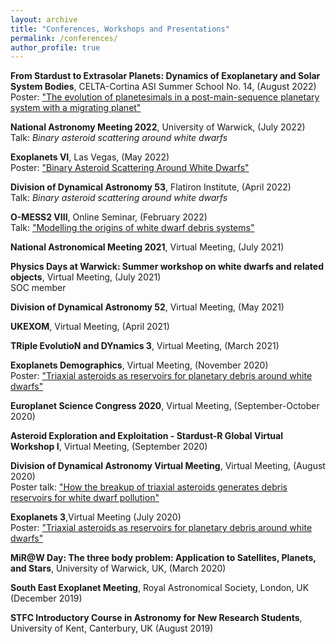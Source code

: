 ```yaml
---
layout: archive
title: "Conferences, Workshops and Presentations"
permalink: /conferences/
author_profile: true
---
```

**From Stardust to Extrasolar Planets: Dynamics of Exoplanetary and Solar System Bodies**, CELTA-Cortina ASI Summer School No. 14, (August 2022) <br/>
Poster: ["The evolution of planetesimals in a post-main-sequence planetary system with a migrating planet"](https://catrionamcdonald.github.io/files/CELTA_poster.pdf)

**National Astronomy Meeting 2022**, University of Warwick, (July 2022) <br/>
Talk: *Binary asteroid scattering around white dwarfs*

**Exoplanets VI**, Las Vegas, (May 2022) <br/>
Poster: ["Binary Asteroid Scattering Around White Dwarfs"](https://catrionamcdonald.github.io/files/Exo4Poster.pdf)

**Division of Dynamical Astronomy 53**, Flatiron Institute, (April 2022) <br/>
Talk: *Binary asteroid scattering around white dwarfs* 

**O-MESS2 VIII**, Online Seminar, (February 2022) <br/>
Talk: ["Modelling the origins of white dwarf debris systems"](https://www.youtube.com/watch?v=sqU9pSpBmiQ&ab_channel=O-MESS)

**National Astronomical Meeting 2021**, Virtual Meeting, (July 2021)

**Physics Days at Warwick: Summer workshop on white dwarfs and related objects**, Virtual Meeting, (July 2021) <br/>
SOC member

**Division of Dynamical Astronomy 52**, Virtual Meeting, (May 2021)

**UKEXOM**, Virtual Meeting, (April 2021)

**TRiple EvolutioN and DYnamics 3**, Virtual Meeting, (March 2021)

**Exoplanets Demographics**, Virtual Meeting, (November 2020) <br/>
Poster: ["Triaxial asteroids as reservoirs for planetary debris around white dwarfs"](https://catrionamcdonald.github.io/files/ExoDemPoster_CatrionaMcDonald.pdf)

**Europlanet Science Congress 2020**, Virtual Meeting, (September-October 2020)

**Asteroid Exploration and Exploitation - Stardust-R Global Virtual Workshop I**, Virtual Meeting, (September 2020)

**Division of Dynamical Astronomy Virtual Meeting**, Virtual Meeting, (August 2020) <br/>
Poster talk: ["How the breakup of triaxial asteroids generates debris reservoirs for white dwarf pollution"](https://catrionamcdonald.github.io/files/CatrionaMcDonald_DDA20_poster.pdf)

**Exoplanets 3**,Virtual Meeting (July 2020)<br/>
Poster: ["Triaxial asteroids as reservoirs for planetary debris around white dwarfs"](https://catrionamcdonald.github.io/files/CatrionaMcDonald_exo3_poster.html)

**MiR@W Day: The three body problem: Application to Satellites, Planets, and Stars**, University of Warwick, UK, (March 2020)

**South East Exoplanet Meeting**, Royal Astronomical Society, London, UK (December 2019)

**STFC Introductory Course in Astronomy for New Research Students**, University of Kent, Canterbury, UK (August 2019)
